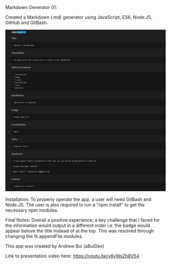 Markdown Generator 01:

Created a Markdown (.md) generator using JavaScript, ES6, Node.JS, GitHub and GitBash.

<img src="ReadMeGeneratorScreenshot.png">

Installation:
To properly operate the app, a user will need GitBash and Node.JS. The user is also required to run a "npm install" to get the necessary npm modules.

Final Notes:
Overall a positive experience; a key challenge that I faced for the information would output in a different order i.e. the badge would appear belove the title instead of at the top.
This was resolved through changing the fs.appendFile modules.

This app was created by Andrew Bui (aBuiDev)

Link to presentation video here:
https://youtu.be/v6yWsZh8V54
